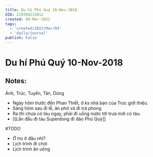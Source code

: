 ```yaml
---
title: Du hí Phú Quý 10-Nov-2018
UID: 220304215012
created: 04-Mar-2022
tags:
  - 'created/2022/Mar/04'
  - 'daily/journal'
publish: False
---
```

# Du hí Phú Quý 10-Nov-2018

## Notes:
Ánh, Trúc, Tuyến, Tân, Dũng

- Ngày hôm trước đến Phan Thiết, ở ks nhà bạn của Trúc giới thiệu.
- Sáng hôm sau đi lễ, ăn phở và đi trả phòng
- Ra thì chưa có tàu ngay, phải đi uống nước tới trưa mới có tàu.
- [[Lần đầu đi tàu Superdong đi đảo Phú Quý]]

#TODO 

- Ở trọ ở đâu nhỉ?
- Lịch trình đi chơi
- Lịch trình ăn uống


